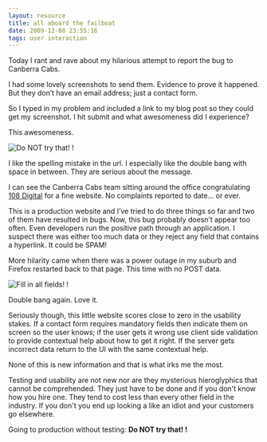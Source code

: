 ```yaml
---
layout: resource
title: all aboard the failboat
date: 2009-12-08 23:55:16
tags: user interaction
---
```

Today I rant and rave about my hilarious attempt to report the bug to Canberra Cabs.

I had some lovely screenshots to send them. Evidence to prove it happened. But they don’t have an email address; just a contact form.

So I typed in my problem and included a link to my blog post so they could get my screenshot. I hit submit and what awesomeness did I experience?

This awesomeness.

![Do NOT try that! !](/images/do-not-try-that.png)

I like the spelling mistake in the url. I especially like the double bang with space in between. They are serious about the message.

I can see the Canberra Cabs team sitting around the office congratulating [108 Digital](http://www.108.net.au/) for a fine website. No complaints reported to date... or ever.

This is a production website and I’ve tried to do three things so far and two of them have resulted in bugs. Now, this bug probably doesn’t appear too often. Even developers run the positive path through an application. I suspect there was either too much data or they reject any field that contains a hyperlink. It could be SPAM!

More hilarity came when there was a power outage in my suburb and Firefox restarted back to that page. This time with no POST data.

![Fill in all fields! !](/images/fill-in-all-fields.png)

Double bang again. Love it.

Seriously though, this little website scores close to zero in the usability stakes. If a contact form requires mandatory fields then indicate them on screen so the user knows; if the user gets it wrong use client side validation to provide contextual help about how to get it right. If the server gets incorrect data return to the UI with the same contextual help.

None of this is new information and that is what irks me the most.

Testing and usability are not new nor are they mysterious hieroglyphics that cannot be comprehended. They just have to be done and if you don't know how you hire one. They tend to cost less than every other field in the industry. If you don't you end up looking a like an idiot and your customers go elsewhere.

Going to production without testing: **Do NOT try that! !**

